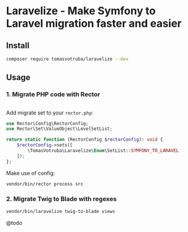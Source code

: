# Laravelize - Make Symfony to Laravel migration faster and easier

## Install

```bash
composer require tomasvotruba/laravelize --dev
```

## Usage

### 1. Migrate PHP code with Rector

```php


```

Add migrate set to your `rector.php`:

```php
use Rector\Config\RectorConfig;
use Rector\Set\ValueObject\LevelSetList;

return static function (RectorConfig $rectorConfig): void {
    $rectorConfig->sets([
        \TomasVotruba\Laravelize\Enum\SetList::SYMFONY_TO_LARAVEL
    ]);
};
```

Make use of config:

```bash
vendor/bin/rector process src
```

### 2. Migrate Twig to Blade with regexes

```bash
vendor/bin/laravelize twig-to-blade views
```

@todo
